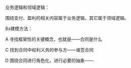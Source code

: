 业务逻辑和领域逻辑：

围绕支付、盈利的相关内容属于业务逻辑，其它属于领域逻辑。



8x建模方法：

A 寻找框架性的关键概念，也就是——合同是什么

C 找到合同中权利义务的参与方——谁签合同

D 围绕合同进行角色化，进行必要的抽象——

